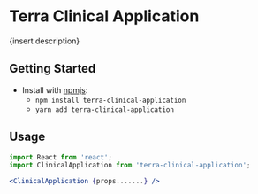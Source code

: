 # Terra Clinical Application

{insert description}

## Getting Started

- Install with [npmjs](https://www.npmjs.com):
  - `npm install terra-clinical-application`
  - `yarn add terra-clinical-application`

## Usage

```jsx
import React from 'react';
import ClinicalApplication from 'terra-clinical-application';

<ClinicalApplication {props.......} />
```
